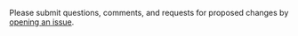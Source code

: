 Please submit questions, comments, and requests for proposed changes by [opening an issue](https://github.com/usgpo/bill-dtd/issues/new).


